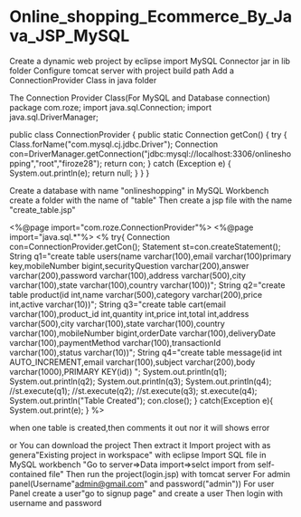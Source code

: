# Online_shopping_Ecommerce_By_Java_JSP_MySQL
Create a dynamic web project by eclipse
import MySQL Connector jar in lib folder
Configure tomcat server with project build path
Add a ConnectionProvider Class in java folder 


The Connection Provider Class(For MySQL and Database connection)
package com.roze;
import java.sql.Connection;
import java.sql.DriverManager;

public class ConnectionProvider {
public static Connection getCon() {
	try {
		Class.forName("com.mysql.cj.jdbc.Driver");
		Connection con=DriverManager.getConnection("jdbc:mysql://localhost:3306/onlineshopping","root","firoze28");
	return con;
	}
	catch (Exception e) {
		System.out.println(e);
		return null;
	}
}
}


Create a database with name "onlineshopping" in MySQL Workbench
create a folder with the name of "table"
Then create a jsp file with the name "create_table.jsp"


<%@page import="com.roze.ConnectionProvider"%>
<%@page import="java.sql.*"%>
<%
try{
	Connection con=ConnectionProvider.getCon();
	Statement st=con.createStatement();
	String q1="create table users(name varchar(100),email varchar(100)primary key,mobileNumber bigint,securityQuestion varchar(200),answer varchar(200),password varchar(100),address varchar(500),city varchar(100),state varchar(100),country varchar(100))";
	String q2="create table product(id int,name varchar(500),category varchar(200),price int,active varchar(10))";
	String q3="create table cart(email varchar(100),product_id int,quantity int,price int,total int,address varchar(500),city varchar(100),state varchar(100),country varchar(100),mobileNumber bigint,orderDate varchar(100),deliveryDate varchar(100),paymentMethod varchar(100),transactionId varchar(100),status varchar(10))";
	String q4="create table message(id int AUTO_INCREMENT,email varchar(100),subject varchar(200),body varchar(1000),PRIMARY KEY(id)) ";
	System.out.println(q1);
	System.out.println(q2);
	System.out.println(q3);
	System.out.println(q4);
	//st.execute(q1);
	//st.execute(q2);
	//st.execute(q3);
	st.execute(q4);
	System.out.println("Table Created");
	con.close();
}
catch(Exception e){
	System.out.print(e);
}
%>

when one table is created,then comments it out nor it will shows error

or You can download the project
Then extract it
Import project with as genera"Existing project in workspace" with eclipse
Import SQL file in MySQL workbench "Go to server=>Data import=>selct import from self-contained file"
Then run the project(login.jsp) with tomcat server
For admin panel(Username"admin@gmail.com" and password("admin"))
For user Panel create a user"go to signup page" and create a user
Then login with username and password



